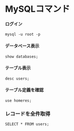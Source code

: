 # MySQLコマンド

#### ログイン
```
mysql -u root -p
```

#### データベース表示
```
show databases;
```

#### テーブル表示
```
desc users;
```

#### テーブル定義を確認
```
use homeres;
```

### レコードを全件取得
```
SELECT * FROM users;
```